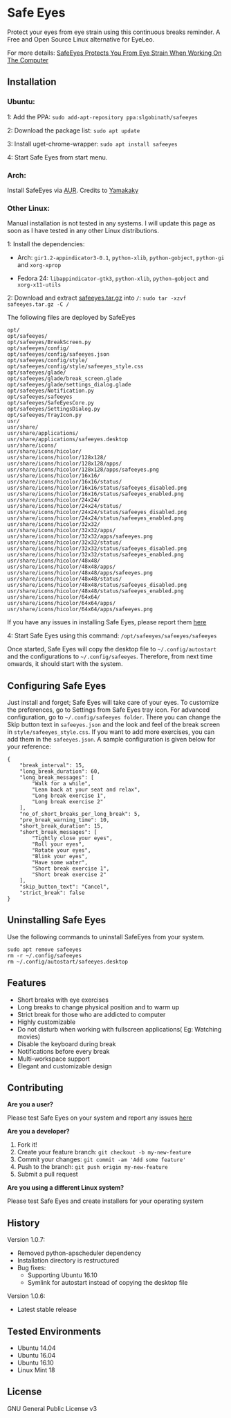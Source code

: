 # Safe Eyes
Protect your eyes from eye strain using this continuous breaks reminder. A Free and Open Source Linux alternative for EyeLeo.

For more details: [SafeEyes Protects You From Eye Strain When Working On The Computer](http://www.webupd8.org/2016/10/safeeyes-protects-you-from-eye-strain.html)

## Installation

### Ubuntu:
1: Add the PPA: `sudo add-apt-repository ppa:slgobinath/safeeyes`

2: Download the package list: `sudo apt update`

3: Install uget-chrome-wrapper: `sudo apt install safeeyes`

4: Start Safe Eyes from start menu.

### Arch:
Install SafeEyes via [AUR](https://aur.archlinux.org/packages/safeeyes/). Credits to [Yamakaky](https://github.com/Yamakaky)

### Other Linux:

Manual installation is not tested in any systems. I will update this page as soon as I have tested in any other Linux distributions.

1: Install the dependencies:

   * Arch: `gir1.2-appindicator3-0.1`, `python-xlib`, `python-gobject`, `python-gi` and `xorg-xprop`

   * Fedora 24: `libappindicator-gtk3`, `python-xlib`, `python-gobject` and `xorg-x11-utils`

2: Download and extract [safeeyes.tar.gz](https://github.com/slgobinath/SafeEyes/releases/download/v1.0.7/safeeyes.tar.gz) into `/`: `sudo tar -xzvf safeeyes.tar.gz -C /`

The following files are deployed by SafeEyes
```
opt/
opt/safeeyes/
opt/safeeyes/BreakScreen.py
opt/safeeyes/config/
opt/safeeyes/config/safeeyes.json
opt/safeeyes/config/style/
opt/safeeyes/config/style/safeeyes_style.css
opt/safeeyes/glade/
opt/safeeyes/glade/break_screen.glade
opt/safeeyes/glade/settings_dialog.glade
opt/safeeyes/Notification.py
opt/safeeyes/safeeyes
opt/safeeyes/SafeEyesCore.py
opt/safeeyes/SettingsDialog.py
opt/safeeyes/TrayIcon.py
usr/
usr/share/
usr/share/applications/
usr/share/applications/safeeyes.desktop
usr/share/icons/
usr/share/icons/hicolor/
usr/share/icons/hicolor/128x128/
usr/share/icons/hicolor/128x128/apps/
usr/share/icons/hicolor/128x128/apps/safeeyes.png
usr/share/icons/hicolor/16x16/
usr/share/icons/hicolor/16x16/status/
usr/share/icons/hicolor/16x16/status/safeeyes_disabled.png
usr/share/icons/hicolor/16x16/status/safeeyes_enabled.png
usr/share/icons/hicolor/24x24/
usr/share/icons/hicolor/24x24/status/
usr/share/icons/hicolor/24x24/status/safeeyes_disabled.png
usr/share/icons/hicolor/24x24/status/safeeyes_enabled.png
usr/share/icons/hicolor/32x32/
usr/share/icons/hicolor/32x32/apps/
usr/share/icons/hicolor/32x32/apps/safeeyes.png
usr/share/icons/hicolor/32x32/status/
usr/share/icons/hicolor/32x32/status/safeeyes_disabled.png
usr/share/icons/hicolor/32x32/status/safeeyes_enabled.png
usr/share/icons/hicolor/48x48/
usr/share/icons/hicolor/48x48/apps/
usr/share/icons/hicolor/48x48/apps/safeeyes.png
usr/share/icons/hicolor/48x48/status/
usr/share/icons/hicolor/48x48/status/safeeyes_disabled.png
usr/share/icons/hicolor/48x48/status/safeeyes_enabled.png
usr/share/icons/hicolor/64x64/
usr/share/icons/hicolor/64x64/apps/
usr/share/icons/hicolor/64x64/apps/safeeyes.png
```
If you have any issues in installing Safe Eyes, please report them [here](https://github.com/slgobinath/SafeEyes/issues)

4: Start Safe Eyes using this command:  `/opt/safeeyes/safeeyes/safeeyes`

Once started, Safe Eyes will copy the desktop file to `~/.config/autostart` and the configurations to `~/.config/safeeyes`. Therefore, from next time onwards, it should start with the system.

## Configuring Safe Eyes
Just install and forget; Safe Eyes will take care of your eyes. To customize the preferences, go to Settings from Safe Eyes tray icon.
For advanced configuration, go to `~/.config/safeeyes folder`. There you can change the Skip button text in `safeeyes.json` and the look and feel of the break screen in `style/safeeyes_style.css`.
If you want to add more exercises, you can add them in the `safeeyes.json`. A sample configuration is given below for your reference:
```
{
    "break_interval": 15, 
    "long_break_duration": 60, 
    "long_break_messages": [
        "Walk for a while", 
        "Lean back at your seat and relax",
        "Long break exercise 1",
        "Long break exercise 2"
    ], 
    "no_of_short_breaks_per_long_break": 5, 
    "pre_break_warning_time": 10, 
    "short_break_duration": 15, 
    "short_break_messages": [
        "Tightly close your eyes", 
        "Roll your eyes", 
        "Rotate your eyes", 
        "Blink your eyes", 
        "Have some water",
        "Short break exercise 1",
        "Short break exercise 2"
    ], 
    "skip_button_text": "Cancel", 
    "strict_break": false
}
```

## Uninstalling Safe Eyes
Use the following commands to uninstall SafeEyes from your system.
```
sudo apt remove safeeyes
rm -r ~/.config/safeeyes
rm ~/.config/autostart/safeeyes.desktop
```

## Features
- Short breaks with eye exercises
- Long breaks to change physical position and to warm up
- Strict break for those who are addicted to computer
- Highly customizable
- Do not disturb when working with fullscreen applications( Eg: Watching movies)
- Disable the keyboard during break
- Notifications before every break
- Multi-workspace support
- Elegant and customizable design

## Contributing
**Are you a user?**

Please test Safe Eyes on your system and report any issues [here](https://github.com/slgobinath/SafeEyes/issues)

**Are you a developer?**

1. Fork it!
2. Create your feature branch: `git checkout -b my-new-feature`
3. Commit your changes: `git commit -am 'Add some feature'`
4. Push to the branch: `git push origin my-new-feature`
5. Submit a pull request

**Are you using a different Linux system?**

Please test Safe Eyes and create installers for your operating system


## History

Version 1.0.7:
 * Removed python-apscheduler dependency
 * Installation directory is restructured
 * Bug fixes:
   * Supporting Ubuntu 16.10
   * Symlink for autostart instead of copying the desktop file

Version 1.0.6:
* Latest stable release

## Tested Environments
 * Ubuntu 14.04
 * Ubuntu 16.04
 * Ubuntu 16.10
 * Linux Mint 18

## License

GNU General Public License v3
